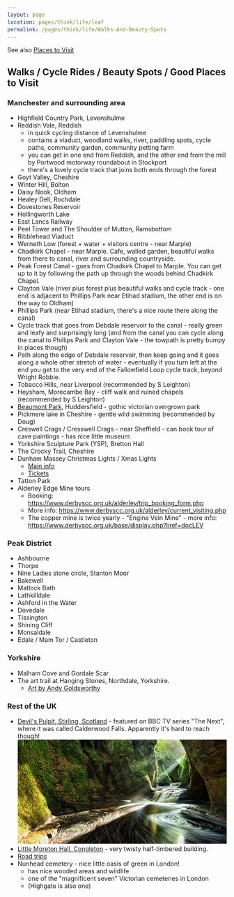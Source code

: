 ```yaml
---
layout: page
location: pages/think/life/leaf
permalink: /pages/think/life/Walks-And-Beauty-Spots
---
```


See also [Places to Visit](/pages/think/life/Places-To-Visit)

## Walks / Cycle Rides / Beauty Spots / Good Places to Visit

### Manchester and surrounding area

- Highfield Country Park, Levenshulme
- Reddish Vale, Reddish
    - in quick cycling distance of Levenshulme
    - contains a viaduct, woodland walks, river, paddling spots, cycle paths, community garden, community petting farm
    - you can get in one end from Reddish, and the other end from the mill by Portwood motorway roundabout in Stockport
    - there's a lovely cycle track that joins both ends through the forest
- Goyt Valley, Cheshire
- Winter Hill, Bolton
- Daisy Nook, Oldham
- Healey Dell, Rochdale
- Dovestones Reservoir
- Hollingworth Lake
- East Lancs Railway
- Peel Tower and The Shoulder of Mutton, Ramsbottom
- Ribblehead Viaduct
- Werneth Low (forest + water + visitors centre - near Marple)
- Chadkirk Chapel - near Marple. Cafe, walled garden, beautiful walks from there to canal, river and surrounding countryside.
- Peak Forest Canal - goes from Chadkirk Chapel to Marple. You can get up to it by following the path up through the woods behind Chadkirk Chapel.
- Clayton Vale (river plus forest plus beautiful walks and cycle track - one end is adjacent to Phillips Park near Etihad stadium, the other end is on the way to Oldham)
- Phillips Park (near Etihad stadium, there's a nice route there along the canal)
- Cycle track that goes from Debdale reservoir to the canal - really green and leafy and surprisingly long (and from the canal you can cycle along the canal to Phillips Park and Clayton Vale - the towpath is pretty bumpy in places though)
- Path along the edge of Debdale reservoir, then keep going and it goes along a whole other stretch of water - eventually if you turn left at the end you get to the very end of the Fallowfield Loop cycle track, beyond Wright Robbie.
- Tobacco Hills, near Liverpool (recommended by S Leighton)
- Heysham, Morecambe Bay - cliff walk and ruined chapels (recommended by S Leighton)
- [Beaumont Park](https://www.tripadvisor.co.uk/Attraction_Review-g190748-d7029653-Reviews-Beaumont_Park-Huddersfield_West_Yorkshire_England.html?m=19905), Huddersfield - gothic victorian overgrown park
- Pickmere lake in Cheshire - gentle wild swimming (recommended by Doug)
- Creswell Crags / Cresswell Crags - near Sheffield - can book tour of cave paintings - has nice little museum
- Yorkshire Sculpture Park (YSP), Bretton Hall
- The Crocky Trail, Cheshire
- Dunham Massey Christmas Lights / Xmas Lights
  - [Main info](https://www.nationaltrust.org.uk/visit/cheshire-greater-manchester/dunham-massey/christmas-lights-at-dunham-massey)
  - [Tickets](https://premier.ticketek.co.uk/shows/Show.aspx?sh=DMTRAILO24)
- Tatton Park
- Alderley Edge Mine tours
	- Booking: https://www.derbyscc.org.uk/alderley/trip_booking_form.php
	- More info: https://www.derbyscc.org.uk/alderley/current_visiting.php
	- The copper mine is twice yearly - "Engine Vein Mine" - more info: https://www.derbyscc.org.uk/base/display.php?liref=docLEV

### Peak District

- Ashbourne
- Thorpe
- Nine Ladies stone circle, Stanton Moor
- Bakewell
- Matlock Bath
- Lathkilldale
- Ashford in the Water
- Dovedale
- Tissington
- Shining Cliff
- Monsaldale
- Edale / Mam Tor / Castleton 

### Yorkshire

- Malham Cove and Gordale Scar
- The art trail at Hanging Stones, Northdale, Yorkshire. 
	- [Art by Andy Goldsworthy](https://www.nytimes.com/2025/06/14/arts/design/a-decade-of-bruising-labor-a-6-mile-work-of-land-art.html?unlocked_article_code=1.Sk8.FkJx.wJCwpkjLvDKk&smid=nytcore-ios-share&referringSource=articleShare)

### Rest of the UK

- [Devil's Pulpit, Stirling, Scotland](https://www.atlasobscura.com/places/devils-pulpit) - featured on BBC TV series "The Next", where it was called Calderwood Falls. Apparently it's hard to reach though!
![Devil's Pulpit](/resources/images/devils-pulpit-waterfall.jpg)
- [Little Moreton Hall, Congleton](https://www.nationaltrust.org.uk/little-moreton-hall) - very twisty half-timbered building.
- [Road trips](https://vm.tiktok.com/ZMRecmKwo/)
- Nunhead cemetery - nice little oasis of green in London!
    - has nice wooded areas and wildlife
    - one of the "magnificent seven" Victorian cemeteries in London
    - (Highgate is also one)
